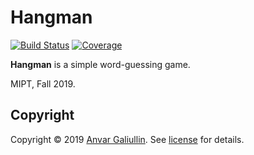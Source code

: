 # Hangman

[![Build Status][travis-badge]][travis-url]
[![Coverage][coverage-image]][coverage-url]

**Hangman** is a simple word-guessing game.

MIPT, Fall 2019.

## Copyright

Copyright © 2019 [Anvar Galiullin]. See [license] for details.

[Anvar Galiullin]: https://github.com/AnvarGaliullin
[license]: LICENSE.txt

[travis-url]: https://travis-ci.org/PPPoSD-Tinkoff/greetings
[travis-badge]: https://travis-ci.org/PPPoSD-Tinkoff/greetings.svg?branch=master
[coverage-image]: https://codecov.io/gh/PPPoSD-Tinkoff/greetings/branch/master/graph/badge.svg
[coverage-url]: https://codecov.io/gh/PPPoSD-Tinkoff/greetings
